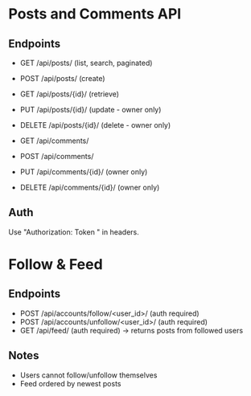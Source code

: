 # Posts and Comments API

## Endpoints
- GET /api/posts/ (list, search, paginated)
- POST /api/posts/ (create)
- GET /api/posts/{id}/ (retrieve)
- PUT /api/posts/{id}/ (update - owner only)
- DELETE /api/posts/{id}/ (delete - owner only)

- GET /api/comments/
- POST /api/comments/
- PUT /api/comments/{id}/ (owner only)
- DELETE /api/comments/{id}/ (owner only)

## Auth
Use "Authorization: Token <token>" in headers.
# Follow & Feed

## Endpoints
- POST /api/accounts/follow/<user_id>/  (auth required)
- POST /api/accounts/unfollow/<user_id>/  (auth required)
- GET /api/feed/  (auth required) → returns posts from followed users

## Notes
- Users cannot follow/unfollow themselves
- Feed ordered by newest posts
